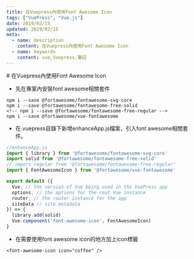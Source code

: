 ```yaml
---
title: 在Vuepress內使用Font Awesome Icon
tags: ["VuePress", "Vue.js"]
date: 2019/02/15 
updated: 2019/02/15 
meta:
  - name: description
    content: 在Vuepress內使用Font Awesome Icon
  - name: keywords
    content: vue,Vuepress,筆記
---
```

<Breadcrumb />
# 在Vuepress內使用Font Awesome Icon

- 先在專案內安裝font awesome相關套件
```
npm i --save @fortawesome/fontawesome-svg-core
npm i --save @fortawesome/fontawesome-free-solid
<!-- npm i --save @fortawesome/fontawesome-free-regular -->
npm i --save @fortawesome/vue-fontawesome
```

- 在.vuepress目錄下新增enhanceApp.js檔案，引入font awesome相關套件。
```js
//enhanceApp.js
import { library } from '@fortawesome/fontawesome-svg-core'
import solid from '@fortawesome/fontawesome-free-solid'
// import regular from '@fortawesome/fontawesome-free-regular'
import { FontAwesomeIcon } from '@fortawesome/vue-fontawesome'

export default ({
  Vue, // the version of Vue being used in the VuePress app
  options, // the options for the root Vue instance
  router, // the router instance for the app
  siteData // site metadata
}) => {
  library.add(solid)
  Vue.component('font-awesome-icon', FontAwesomeIcon)
} 
```

- 在需要使用font awesome icon的地方加上icon標籤

```
<font-awesome-icon icon="coffee" />
```
<TagLinks />